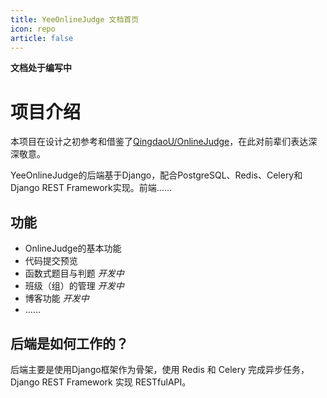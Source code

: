 ```yaml
---
title: YeeOnlineJudge 文档首页
icon: repo
article: false
---
```


**文档处于编写中**

# 项目介绍

本项目在设计之初参考和借鉴了[QingdaoU/OnlineJudge](https://github.com/QingdaoU/OnlineJudge)，在此对前辈们表达深深敬意。

YeeOnlineJudge的后端基于Django，配合PostgreSQL、Redis、Celery和Django REST Framework实现。前端……

## 功能

- OnlineJudge的基本功能
- 代码提交预览
- 函数式题目与判题 *开发中*
- 班级（组）的管理 *开发中*
- 博客功能 *开发中*
- ……

## 后端是如何工作的？

后端主要是使用Django框架作为骨架，使用 Redis 和 Celery 完成异步任务，Django REST Framework 实现 RESTfulAPI。
